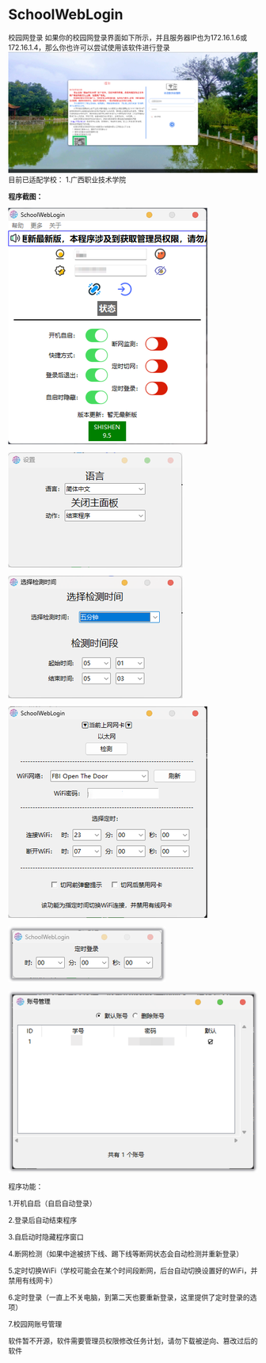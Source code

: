 # SchoolWebLogin
校园网登录
如果你的校园网登录界面如下所示，并且服务器IP也为172.16.1.6或172.16.1.4，那么你也许可以尝试使用该软件进行登录
![](https://github.com/SHISHENR/SchoolWebLogin/blob/main/images/web.png)
目前已适配学校：
    1.广西职业技术学院

**程序截图：**

![](https://github.com/SHISHENR/SchoolWebLogin/blob/main/images/Home.png)

![set](https://github.com/SHISHENR/SchoolWebLogin/blob/main/images/set.png)

![offline_check](https://github.com/SHISHENR/SchoolWebLogin/blob/main/images/offline_check.png)

![schedule_switch_wifi](https://github.com/SHISHENR/SchoolWebLogin/blob/main/images/schedule_switch_wifi.png)

![schedule_start_login](https://github.com/SHISHENR/SchoolWebLogin/blob/main/images/schedule_start_login.png)

![account_management](https://github.com/SHISHENR/SchoolWebLogin/blob/main/images/account_management.png)



程序功能：

1.开机自启（自启自动登录）

2.登录后自动结束程序

3.自启动时隐藏程序窗口

4.断网检测（如果中途被挤下线、踢下线等断网状态会自动检测并重新登录）

5.定时切换WiFi（学校可能会在某个时间段断网，后台自动切换设置好的WiFi，并禁用有线网卡）

6.定时登录（一直上不关电脑，到第二天也要重新登录，这里提供了定时登录的选项）

7.校园网账号管理

软件暂不开源，软件需要管理员权限修改任务计划，请勿下载被逆向、篡改过后的软件

